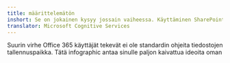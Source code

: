```yaml
---
title: määrittelemätön
inshort: Se on jokainen kysyy jossain vaiheessa. Käyttäminen SharePoint- tai OneDrive liike
translator: Microsoft Cognitive Services
---
```



Suurin virhe Office 365 käyttäjät tekevät ei ole standardin ohjeita tiedostojen tallennuspaikka. Tätä infographic antaa sinulle paljon kaivattua ideoita oman 


